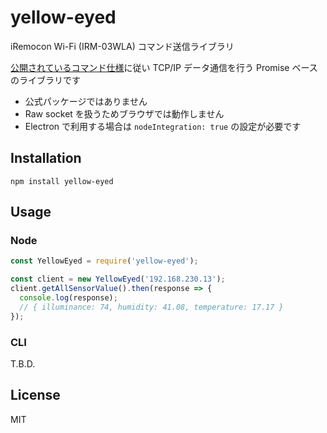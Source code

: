 # yellow-eyed
iRemocon Wi-Fi (IRM-03WLA) コマンド送信ライブラリ

[公開されているコマンド仕様](https://i-remocon.com/hp/documents/IRM03WLA_command_ref_v1.pdf)に従い
TCP/IP データ通信を行う Promise ベースのライブラリです
- 公式パッケージではありません
- Raw socket を扱うためブラウザでは動作しません
- Electron で利用する場合は `nodeIntegration: true` の設定が必要です

## Installation
```
npm install yellow-eyed
```

## Usage
### Node
```js
const YellowEyed = require('yellow-eyed');

const client = new YellowEyed('192.168.230.13');
client.getAllSensorValue().then(response => {
  console.log(response);
  // { illuminance: 74, humidity: 41.08, temperature: 17.17 }
});
```

### CLI
T.B.D.

## License
MIT
